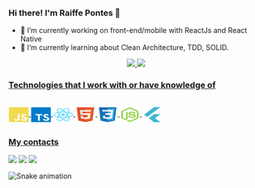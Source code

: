 ### Hi there! I'm Raiffe Pontes 👋

- 🔭 I’m currently working on front-end/mobile with ReactJs and React Native
- 🌱 I’m currently learning about Clean Architecture, TDD, SOLID.

<div align="center">
  <a href="https://github.com/Raiffep">
  <img height="180em" 
       src="https://github-readme-stats.vercel.app/api/?username=Raiffep&show_icons=true&theme=dracula&include_all_commits=true&count_private=true"/>
  <img height="180em" src="https://github-readme-stats.vercel.app/api/top-langs/?username=Raiffep&layout=compact&langs_count=7&theme=dracula"/>
</div>

###  Technologies that I work with or have knowledge of
  
  <div style="display: inline_block"><br>
    <img align="center" alt="Raiffe-Js" height="30" width="40" src="https://raw.githubusercontent.com/devicons/devicon/master/icons/javascript/javascript-plain.svg">
    <img align="center" alt="Raiffe-Ts" height="30" width="40" src="https://raw.githubusercontent.com/devicons/devicon/master/icons/typescript/typescript-plain.svg">
    <img align="center" alt="Raiffe-React" height="30" width="40" src="https://raw.githubusercontent.com/devicons/devicon/master/icons/react/react-original.svg">
    <img align="center" alt="Raiffe-HTML" height="30" width="40" src="https://raw.githubusercontent.com/devicons/devicon/master/icons/html5/html5-original.svg">
    <img align="center" alt="Raiffe-CSS" height="30" width="40" src="https://raw.githubusercontent.com/devicons/devicon/master/icons/css3/css3-original.svg">
    <img align="center" alt="Raiffe-Node" height="30" width="40" src="https://raw.githubusercontent.com/devicons/devicon/master/icons/nodejs/nodejs-plain.svg">
    <img align="center" alt="Raiffe-Flutter" height="30" width="40" src="https://raw.githubusercontent.com/devicons/devicon/master/icons/flutter/flutter-plain.svg">
</div>
  
##

### My contacts

<div> 
 <a href="https://www.discordapp.com/users/Raiffe Pontes#4169" target="_blank"><img src="https://img.shields.io/badge/Discord-7289DA?style=for-the-badge&logo=discord&logoColor=white" target="_blank"></a> 
  <a href = "mailto:raiffe.dev@gmail.com"><img src="https://img.shields.io/badge/-Gmail-%23333?style=for-the-badge&logo=gmail&logoColor=white" target="_blank"></a>
  <a href="https://www.linkedin.com/in/raiffe-pontes" target="_blank"><img src="https://img.shields.io/badge/-LinkedIn-%230077B5?style=for-the-badge&logo=linkedin&logoColor=white" target="_blank"></a> 
</div>
  
![Snake animation](https://github.com/Raiffep/Raiffep/blob/output/github-contribution-grid-snake.svg)
  
